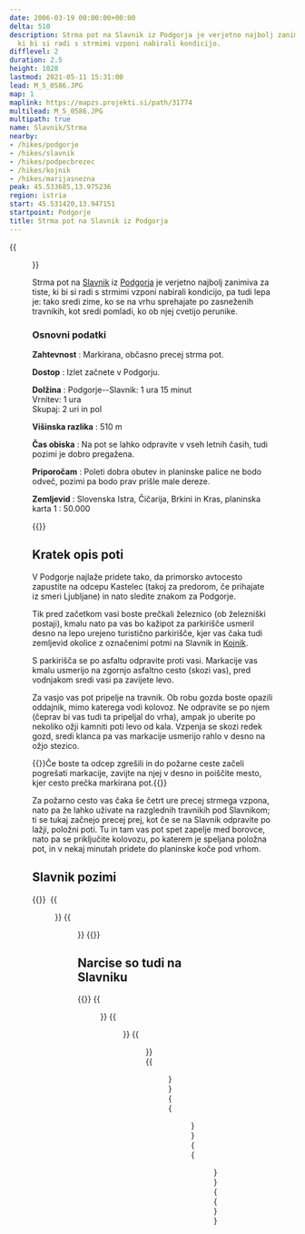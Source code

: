 ```yaml
---
date: 2006-03-19 00:00:00+00:00
delta: 510
description: Strma pot na Slavnik iz Podgorja je verjetno najbolj zanimiva za tiste,
  ki bi si radi s strmimi vzponi nabirali kondicijo.
difflevel: 2
duration: 2.5
height: 1028
lastmod: 2021-05-11 15:31:00
lead: M_5_0586.JPG
map: 1
maplink: https://mapzs.projekti.si/path/31774
multilead: M_5_0586.JPG
multipath: true
name: Slavnik/Strma
nearby:
- /hikes/podgorje
- /hikes/slavnik
- /hikes/podpecbrezec
- /hikes/kojnik
- /hikes/marijasnezna
peak: 45.533685,13.975236
region: istria
start: 45.531420,13.947151
startpoint: Podgorje
title: Strma pot na Slavnik iz Podgorja
---
```

{{<figure src="M_5_0586.JPG">}}

Strma pot na [Slavnik](../) iz [Podgorja](../podgorje) je verjetno najbolj zanimiva za tiste, ki bi si radi s strmimi vzponi nabirali kondicijo, pa tudi lepa je: tako sredi zime, ko se na vrhu sprehajate po zasneženih travnikih, kot sredi pomladi, ko ob njej cvetijo perunike.

### Osnovni podatki

**Zahtevnost**
:   Markirana, občasno precej strma pot.

**Dostop**
:   Izlet začnete v Podgorju.

**Dolžina**
:   Podgorje--Slavnik: 1 ura 15 minut\
    Vrnitev: 1 ura\
    Skupaj: 2 uri in pol

**Višinska razlika**
:   510 m

**Čas obiska**
:   Na pot se lahko odpravite v vseh letnih časih, tudi pozimi je dobro pregažena.

**Priporočam**
:   Poleti dobra obutev in planinske palice ne bodo odveč, pozimi pa bodo prav prišle male dereze.

**Zemljevid**
:   Slovenska Istra, Čičarija, Brkini in Kras, planinska karta 1 : 50.000

{{<hike-details-extra>}}

Kratek opis poti
----------------

V Podgorje najlaže pridete tako, da primorsko avtocesto zapustite na odcepu Kastelec (takoj za predorom, če prihajate iz smeri Ljubljane) in nato sledite znakom za Podgorje.

Tik pred začetkom vasi boste prečkali železnico (ob železniški postaji), kmalu nato pa vas bo kažipot za parkirišče usmeril desno na lepo urejeno turistično parkirišče, kjer vas čaka tudi zemljevid okolice z označenimi potmi na Slavnik in [Kojnik](../../kojnik).

S parkirišča se po asfaltu odpravite proti vasi. Markacije vas kmalu usmerijo na zgornjo asfaltno cesto (skozi vas), pred vodnjakom sredi vasi pa zavijete levo.

Za vasjo vas pot pripelje na travnik. Ob robu gozda boste opazili oddajnik, mimo katerega vodi kolovoz. Ne odpravite se po njem (čeprav bi vas tudi ta pripeljal do vrha), ampak jo uberite po nekoliko ožji kamniti poti levo od kala. Vzpenja se skozi redek gozd, sredi klanca pa vas markacije usmerijo rahlo v desno na ožjo stezico.

{{<note info>}}Če boste ta odcep zgrešili in do požarne ceste začeli pogrešati markacije, zavijte na njej v desno in poiščite mesto, kjer cesto prečka markirana pot.{{</note>}}

Za požarno cesto vas čaka še četrt ure precej strmega vzpona, nato pa že lahko uživate na razglednih travnikih pod Slavnikom; ti se tukaj začnejo precej prej, kot če se na Slavnik odpravite po lažji, položni poti. Tu in tam vas pot spet zapelje med borovce, nato pa se priključite kolovozu, po katerem je speljana položna pot, in v nekaj minutah pridete do planinske koče pod vrhom.

## Slavnik pozimi

{{<gallery>}} 
{{<figure src="M_5_0588.JPG" caption="Travniki pod vrhom">}}
{{<figure src="M_5_0590.JPG" caption="Vrh Slavnika">}}
{{</gallery>}}

## Narcise so tudi na Slavniku

{{<gallery>}}
{{<figure src="M_20210510_094648.jpg">}}
{{<figure src="M_20210510_095239.jpg">}}
{{<figure src="M_20210510_095505.jpg">}}
{{<figure src="M_20210510_095625.jpg">}}
{{<figure src="M_20210510_100216.jpg">}}
{{<figure src="M_20210510_110815.jpg">}}
{{</gallery>}}

